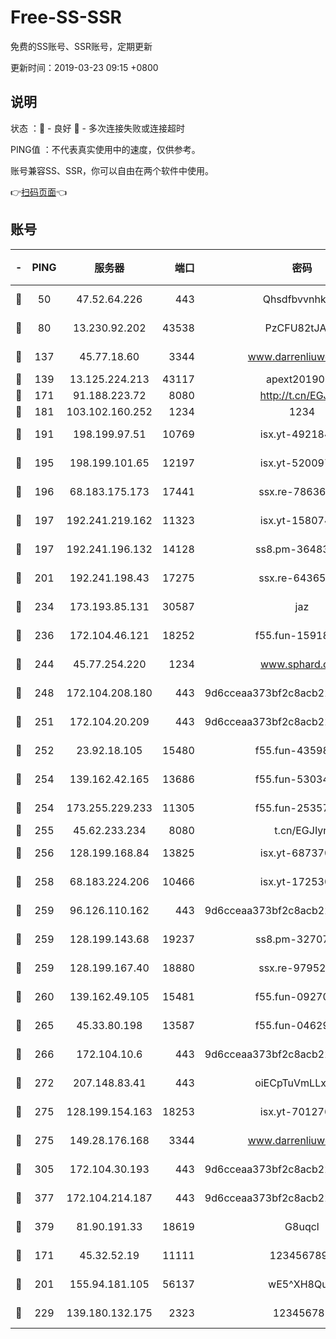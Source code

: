 # Free-SS-SSR

免费的SS账号、SSR账号，定期更新

更新时间：2019-03-23 09:15 +0800

## 说明

状态     ：🙂 - 良好 🙁 - 多次连接失败或连接超时

PING值   ：不代表真实使用中的速度，仅供参考。

账号兼容SS、SSR，你可以自由在两个软件中使用。

👉[扫码页面](https://liesauer.github.io/Free-SS-SSR/)👈

## 账号

|-|PING|服务器|端口|密码|加密方式|区域|
|:----:|:----:|:-----:|-----:|:----:|:----:|:----:|
|🙂|50|47.52.64.226|443|Qhsdfbvvnhkm1|aes-256-cfb|HK|
|🙂|80|13.230.92.202|43538|PzCFU82tJAdZ|aes-256-cfb|JP|
|🙂|137|45.77.18.60|3344|www.darrenliuwei.com|aes-256-cfb|JP|
|🙂|139|13.125.224.213|43117|apext2019005|chacha20|KR|
|🙂|171|91.188.223.72|8080|http://t.cn/EGJIyrl|rc4-md5|RU|
|🙂|181|103.102.160.252|1234|1234|rc4-md5|JP|
|🙂|191|198.199.97.51|10769|isx.yt-49218470|aes-256-cfb|US|
|🙂|195|198.199.101.65|12197|isx.yt-52009789|aes-256-cfb|US|
|🙂|196|68.183.175.173|17441|ssx.re-78636175|aes-256-cfb|US|
|🙂|197|192.241.219.162|11323|isx.yt-15807466|aes-256-cfb|US|
|🙂|197|192.241.196.132|14128|ss8.pm-36483349|aes-256-cfb|US|
|🙂|201|192.241.198.43|17275|ssx.re-64365080|aes-256-cfb|US|
|🙂|234|173.193.85.131|30587|jaz|aes-256-cfb|US|
|🙂|236|172.104.46.121|18252|f55.fun-15918908|aes-256-cfb|SG|
|🙂|244|45.77.254.220|1234|www.sphard.com|aes-256-cfb|SG|
|🙂|248|172.104.208.180|443|9d6cceaa373bf2c8acb22e60b6a58be6|aes-256-cfb|US|
|🙂|251|172.104.20.209|443|9d6cceaa373bf2c8acb22e60b6a58be6|aes-256-cfb|US|
|🙂|252|23.92.18.105|15480|f55.fun-43598783|aes-256-cfb|US|
|🙂|254|139.162.42.165|13686|f55.fun-53034739|aes-256-cfb|SG|
|🙂|254|173.255.229.233|11305|f55.fun-25357616|aes-256-cfb|US|
|🙂|255|45.62.233.234|8080|t.cn/EGJIyrl|rc4-md5|CA|
|🙂|256|128.199.168.84|13825|isx.yt-68737074|aes-256-cfb|SG|
|🙂|258|68.183.224.206|10466|isx.yt-17253007|aes-256-cfb|SG|
|🙂|259|96.126.110.162|443|9d6cceaa373bf2c8acb22e60b6a58be6|aes-256-cfb|US|
|🙂|259|128.199.143.68|19237|ss8.pm-32707172|aes-256-cfb|SG|
|🙂|259|128.199.167.40|18880|ssx.re-97952522|aes-256-cfb|SG|
|🙂|260|139.162.49.105|15481|f55.fun-09270327|aes-256-cfb|SG|
|🙂|265|45.33.80.198|13587|f55.fun-04629140|aes-256-cfb|US|
|🙂|266|172.104.10.6|443|9d6cceaa373bf2c8acb22e60b6a58be6|aes-256-cfb|US|
|🙂|272|207.148.83.41|443|oiECpTuVmLLxk4Ts|aes-256-cfb|AU|
|🙂|275|128.199.154.163|18253|isx.yt-70127689|aes-256-cfb|SG|
|🙂|275|149.28.176.168|3344|www.darrenliuwei.com|aes-256-cfb|AU|
|🙂|305|172.104.30.193|443|9d6cceaa373bf2c8acb22e60b6a58be6|aes-256-cfb|US|
|🙂|377|172.104.214.187|443|9d6cceaa373bf2c8acb22e60b6a58be6|aes-256-cfb|US|
|🙂|379|81.90.191.33|18619|G8uqcl|aes-256-cfb|US|
|🙂|171|45.32.52.19|11111|1234567890|aes-256-cfb|JP|
|🙂|201|155.94.181.105|56137|wE5^XH8Quw|aes-256-cfb|US|
|🙂|229|139.180.132.175|2323|123456789|aes-256-cfb|SG|
